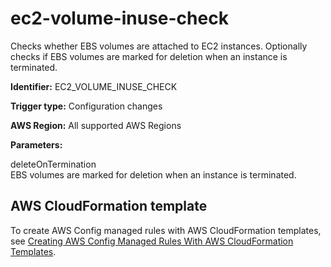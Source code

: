 # ec2\-volume\-inuse\-check<a name="ec2-volume-inuse-check"></a>

Checks whether EBS volumes are attached to EC2 instances\. Optionally checks if EBS volumes are marked for deletion when an instance is terminated\.

**Identifier:** EC2\_VOLUME\_INUSE\_CHECK

**Trigger type:** Configuration changes

**AWS Region:** All supported AWS Regions

**Parameters:**

 deleteOnTermination   
EBS volumes are marked for deletion when an instance is terminated\.

## AWS CloudFormation template<a name="w22aac11c29c17d135c15"></a>

To create AWS Config managed rules with AWS CloudFormation templates, see [Creating AWS Config Managed Rules With AWS CloudFormation Templates](aws-config-managed-rules-cloudformation-templates.md)\.
